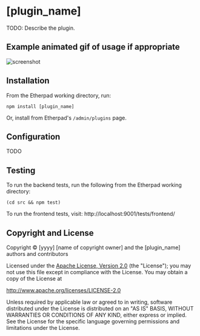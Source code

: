 # [plugin_name]

TODO: Describe the plugin.

## Example animated gif of usage if appropriate

![screenshot](https://user-images.githubusercontent.com/220864/99979953-97841d80-2d9f-11eb-9782-5f65817c58f4.PNG)

## Installation

From the Etherpad working directory, run:

```shell
npm install [plugin_name]
```

Or, install from Etherpad's `/admin/plugins` page.

## Configuration

TODO

## Testing

To run the backend tests, run the following from the Etherpad working directory:

```shell
(cd src && npm test)
```

To run the frontend tests, visit: http://localhost:9001/tests/frontend/

## Copyright and License

Copyright © [yyyy] [name of copyright owner]
and the [plugin_name] authors and contributors

Licensed under the [Apache License, Version 2.0](LICENSE) (the "License"); you
may not use this file except in compliance with the License. You may obtain a
copy of the License at

http://www.apache.org/licenses/LICENSE-2.0

Unless required by applicable law or agreed to in writing, software distributed
under the License is distributed on an "AS IS" BASIS, WITHOUT WARRANTIES OR
CONDITIONS OF ANY KIND, either express or implied. See the License for the
specific language governing permissions and limitations under the License.
